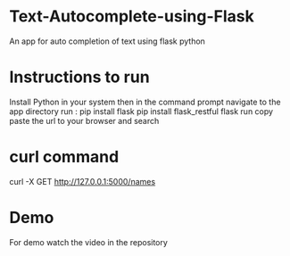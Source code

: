 # Text-Autocomplete-using-Flask
An app for auto completion of text using flask python
# Instructions to run 
Install Python in your system
then in the command prompt navigate to the app directory run :
pip install flask
pip install flask_restful
flask run
copy paste the url to your browser and search
# curl command
curl -X GET http://127.0.0.1:5000/names
# Demo 
For demo watch the video in the repository
